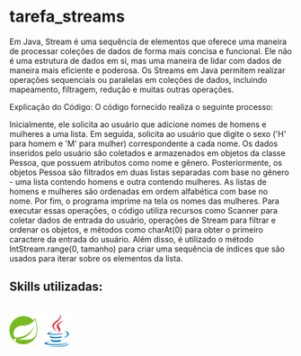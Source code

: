 # tarefa_streams

Em Java, Stream é uma sequência de elementos que oferece uma maneira de processar coleções de dados de forma mais concisa e funcional. Ele não é uma estrutura de dados em si, mas uma maneira de lidar com dados de maneira mais eficiente e poderosa. Os Streams em Java permitem realizar operações sequenciais ou paralelas em coleções de dados, incluindo mapeamento, filtragem, redução e muitas outras operações.

Explicação do Código:
O código fornecido realiza o seguinte processo:

Inicialmente, ele solicita ao usuário que adicione nomes de homens e mulheres a uma lista.
Em seguida, solicita ao usuário que digite o sexo ('H' para homem e 'M' para mulher) correspondente a cada nome.
Os dados inseridos pelo usuário são coletados e armazenados em objetos da classe Pessoa, que possuem atributos como nome e gênero.
Posteriormente, os objetos Pessoa são filtrados em duas listas separadas com base no gênero - uma lista contendo homens e outra contendo mulheres.
As listas de homens e mulheres são ordenadas em ordem alfabética com base no nome.
Por fim, o programa imprime na tela os nomes das mulheres.
Para executar essas operações, o código utiliza recursos como Scanner para coletar dados de entrada do usuário, operações de Stream para filtrar e ordenar os objetos, e métodos como charAt(0) para obter o primeiro caractere da entrada do usuário. Além disso, é utilizado o método IntStream.range(0, tamanho) para criar uma sequência de índices que são usados para iterar sobre os elementos da lista.

## Skills utilizadas:
<div style="display: inline_block"><br>
   <img align="center" alt="Spring" height="50" width="50" src="https://raw.githubusercontent.com/devicons/devicon/master/icons/spring/spring-original.svg">
  <img align="center" alt="Spring" height="60" width="60" src="https://raw.githubusercontent.com/devicons/devicon/master/icons/java/java-original.svg">
